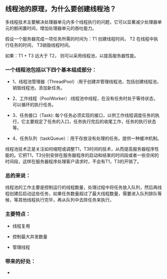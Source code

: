 <h2>线程池的原理，为什么要创建线程池？</h2>

多线程技术主要解决处理器单元内多个线程执行的问题，它可以显著减少处理器单元的额闲置时间，增加处理器单元的吞吐能力。

假设一个服务器完成一项任务所需的时间为：T1 创建线程时间， T2 在线程中执行任务的时间， T3销毁线程时间。

如果：T1 + T3 远大于 T2， 则可以采用线程池，以提高服务器性能。

<h3>一个线程池包括以下四个基本组成部分：</h3>

+ 1、线程池管理器（ThreadPool）:用于创建并管理线程池，包括创建线程池，销毁线程池，添加新任务。

+ 2、工作线程（PoolWorker）:线程池中线程，在没有任务时处于等待状态，可以循环的执行任务。

+ 3、任务接口（Task): 每个任务必须实现的接口，以供工作线程调度任务的执行，它主要规定了任务的入口，任务执行完后的收尾工作，任务的执行状态等。

+ 4、任务队列（taskQueue）：用于存放没有处理的任务。提供一种缓冲机制。

线程池技术正是关注如何缩短或调整T1，T3时间的技术，从而提高服务器程序性能的。它把T1，T3分别安排在服务器程序的启动和结束的时间段或者一些空闲的时间段，这样在服务器程序处理客户请求时，不会有T1，T3的开销了。

<h3>总的来说：</h3>

线程池的工作主要是控制运行的线程数量，处理过程中将任务放入队列，然后再线程创建后启动这些任务，如果任务数量超过了最大线程数量，需要进入队列排队等候，等其他线程执行完毕，再从队列中去除任务来执行。

<h3>主要特点：</h3>

- 线程复用

- 控制最大并发数量

- 管理线程

<h3>带来的好处：</h3>

-

